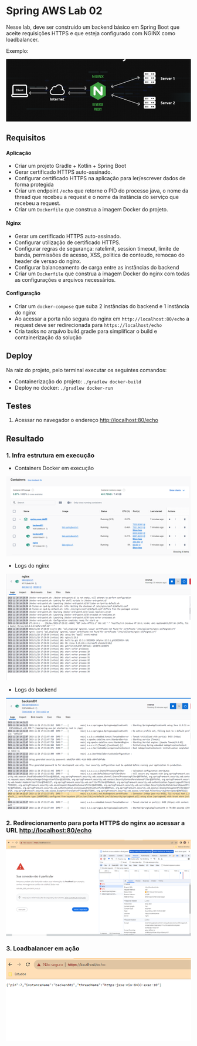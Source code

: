 
# Spring AWS Lab 02

Nesse lab, deve ser construido um backend básico em Spring Boot que aceite requisições HTTPS e que esteja configurado com
NGINX como loadbalancer.

Exemplo:

![evidencia](https://github.com/claudivanmoreira/aws-labs/blob/main/spring-aws-lab02/src/test/resources/ideia.PNG?raw=true)

## Requisitos

#### Aplicação
 
- Criar um projeto Gradle + Kotlin + Spring Boot
- Gerar certificado HTTPS auto-assinado.
- Configurar certificado HTTPS na aplicação para ler/escrever dados de forma protegida
- Criar um endpoint `/echo` que retorne o PID do processo java, o nome da thread que recebeu a request e o nome da 
instância do serviço que recebeu a request.
- Criar um `Dockerfile` que construa a imagem Docker do projeto.

#### Nginx

- Gerar um certificado HTTPS auto-assinado.
- Configurar utilização de certificado HTTPS.
- Configurar regras de segurança: ratelimit, session timeout, limite de banda, permissões de acesso, XSS, politica de conteudo, remocao do header de versao do nginx.
- Configurar balanceamento de carga entre as instâncias do backend
- Criar um `Dockerfile` que construa a imagem Docker do nginx com todas as configurações e arquivos necessários.

#### Configuração

- Criar um `docker-compose` que suba 2 instâncias do backend e 1 instância do nginx
- Ao acessar a porta não segura do nginx em `http://localhost:80/echo` a request deve ser redirecionada para `https://localhost/echo`
- Cria tasks no arquivo build.gradle para simplificar o build e containerização da solução

## Deploy

Na raiz do projeto, pelo terminal executar os seguintes comandos:

- Containerização do projeto: `./gradlew docker-build`
- Deploy no docker: `./gradlew docker-run`

## Testes

1. Acessar no navegador o endereço [http://localhost:80/echo](http://localhost:80/echo)

## Resultado

### 1. Infra estrutura em execução

- Containers Docker em execução

![evidencia](https://github.com/claudivanmoreira/aws-labs/blob/main/spring-aws-lab02/src/test/resources/containers.PNG?raw=true)

- Logs do nginx

![evidencia](https://github.com/claudivanmoreira/aws-labs/blob/main/spring-aws-lab02/src/test/resources/nginx_https.PNG?raw=true)

- Logs do backend

![evidencia](https://github.com/claudivanmoreira/aws-labs/blob/main/spring-aws-lab02/src/test/resources/spring_https.PNG?raw=true)

### 2. Redirecionamento para porta HTTPS do nginx ao acessar a URL [http://localhost:80/echo](http://localhost:80/echo)

![evidencia](https://github.com/claudivanmoreira/aws-labs/blob/main/spring-aws-lab02/src/test/resources/nginx_https_redirect.PNG?raw=true)

### 3. Loadbalancer em ação

![evidencia](https://github.com/claudivanmoreira/aws-labs/blob/main/spring-aws-lab02/src/test/resources/loadbalancer.gif?raw=true)